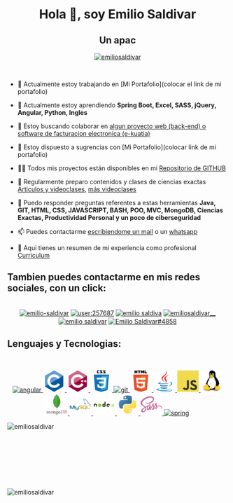 <h1 align="center">Hola 👋, soy Emilio Saldivar</h1>
<h2 align="center">Un apac</h2>


<p align="center"> <a href="https://github.com/ryo-ma/github-profile-trophy"><img src="https://github-profile-trophy.vercel.app/?username=emiliosaldivar" alt="emiliosaldivar" /></a> </p>
<br/>

- 🔭 Actualmente estoy trabajando en [Mi Portafolio](colocar el link de mi portafolio)

- 🌱 Actualmente estoy aprendiendo **Spring Boot, Excel, SASS, jQuery, Angular, Python, Ingles**

- 👯 Estoy buscando colaborar en [algun proyecto web (back-end) o software de facturacion electronica (e-kuatia)](https://ekuatia.set.gov.py/portal/ekuatia)

- 🤝 Estoy dispuesto a sugrencias con [Mi Portafolio](colocar link de mi portafolio)

- 👨‍💻 Todos mis proyectos están disponibles en mi [Repositorio de GITHUB](https://github.com/emilioSaldivar?tab=repositories)

- 📝 Regularmente preparo contenidos y clases de ciencias exactas [Articulos y videoclases](https://drive.google.com/drive/folders/1avYKijCNOUbAYDvv1dPPNURmRjhCvabX?usp=sharing), [más videoclases](https://drive.google.com/drive/folders/1WqOWRMSQQFnt3SRB8FEJFI4a6wxYY8oS?usp=sharing)

- 💬 Puedo responder preguntas referentes a estas herramientas **Java, GIT, HTML, CSS, JAVASCRIPT, BASH, POO, MVC, MongoDB, Ciencias Exactas, Productividad Personal y un poco de ciberseguridad**

- 📫 Puedes contactarme [escribiendome un mail](mailto:emiliomatasc@gmail.com) o un [whatsapp](https://api.whatsapp.com/send?phone=595971722168&text=%F0%9F%91%8B%F0%9F%91%8BHola%20Emilio%2C%20github%20me%20trajo%20a%20tu%20whatsapp%F0%9F%98%81)

- 📄 Aqui tienes un resumen de mi experiencia como profesional [Curriculum](https://drive.google.com/drive/folders/1H285To4LNLDMgVCMZ619iZ7HbW1VtcT4?usp=sharing)

<h2 align="left">Tambien puedes contactarme en mis redes sociales, con un click:</h2>

<p align="center">
    <br/>
    <a href="https://linkedin.com/in/emilio-saldivar" target="blank"><img align="center" src="https://raw.githubusercontent.com/rahuldkjain/github-profile-readme-generator/master/src/images/icons/Social/linked-in-alt.svg" alt="emilio-saldivar" height="50" width="50" /></a>
    <a href="https://stackoverflow.com/users/17395759/emilio-matias-saldivar-caputo" target="blank"><img align="center" src="https://raw.githubusercontent.com/rahuldkjain/github-profile-readme-generator/master/src/images/icons/Social/stack-overflow.svg" alt="user:257687" height="50" width="50" /></a>
    <a href="https://www.facebook.com/emiliomatiasc/" target="blank"><img align="center" src="https://raw.githubusercontent.com/rahuldkjain/github-profile-readme-generator/master/src/images/icons/Social/facebook.svg" alt="emilio saldiva" height="50" width="50" /></a>
    <a href="https://www.instagram.com/emiliosaldivar__/" target="blank"><img align="center" src="https://raw.githubusercontent.com/rahuldkjain/github-profile-readme-generator/master/src/images/icons/Social/instagram.svg" alt="emiliosaldivar__" height="50" width="50" /></a>
    <a href="https://www.youtube.com/channel/UCwy98ZYqQRsjrzvMDsHR1zg" target="blank"><img align="center" src="https://raw.githubusercontent.com/rahuldkjain/github-profile-readme-generator/master/src/images/icons/Social/youtube.svg" alt="emilio saldivar" height="50" width="50" /></a>
    <a href="https://discord.com/" target="blank"><img align="center" src="https://raw.githubusercontent.com/rahuldkjain/github-profile-readme-generator/master/src/images/icons/Social/discord.svg" alt="Emilio Saldivar#4858" height="50" width="50" /></a>
    <br/>
</p>

<h2 align="left">Lenguajes y Tecnologias:</h2>
<br/>
<p align="center"> <a href="https://angular.io" target="_blank" rel="noreferrer"> <img src="https://angular.io/assets/images/logos/angular/angular.svg" alt="angular" width="50" height="50"/> </a> <a href="https://www.cprogramming.com/" target="_blank" rel="noreferrer"> <img src="https://raw.githubusercontent.com/devicons/devicon/master/icons/c/c-original.svg" alt="c" width="50" height="50"/> </a> <a href="https://www.w3schools.com/cpp/" target="_blank" rel="noreferrer"> <img src="https://raw.githubusercontent.com/devicons/devicon/master/icons/cplusplus/cplusplus-original.svg" alt="cplusplus" width="50" height="50"/> </a> <a href="https://www.w3schools.com/css/" target="_blank" rel="noreferrer"> <img src="https://raw.githubusercontent.com/devicons/devicon/master/icons/css3/css3-original-wordmark.svg" alt="css3" width="50" height="50"/> </a> <a href="https://git-scm.com/" target="_blank" rel="noreferrer"> <img src="https://www.vectorlogo.zone/logos/git-scm/git-scm-icon.svg" alt="git" width="50" height="50"/> </a> <a href="https://www.w3.org/html/" target="_blank" rel="noreferrer"> <img src="https://raw.githubusercontent.com/devicons/devicon/master/icons/html5/html5-original-wordmark.svg" alt="html5" width="50" height="50"/> </a> <a href="https://www.java.com" target="_blank" rel="noreferrer"> <img src="https://raw.githubusercontent.com/devicons/devicon/master/icons/java/java-original.svg" alt="java" width="50" height="50"/> </a> <a href="https://developer.mozilla.org/en-US/docs/Web/JavaScript" target="_blank" rel="noreferrer"> <img src="https://raw.githubusercontent.com/devicons/devicon/master/icons/javascript/javascript-original.svg" alt="javascript" width="50" height="50"/> </a> <a href="https://www.linux.org/" target="_blank" rel="noreferrer"> <img src="https://raw.githubusercontent.com/devicons/devicon/master/icons/linux/linux-original.svg" alt="linux" width="50" height="50"/> </a> <a href="https://www.mongodb.com/" target="_blank" rel="noreferrer"> <img src="https://raw.githubusercontent.com/devicons/devicon/master/icons/mongodb/mongodb-original-wordmark.svg" alt="mongodb" width="50" height="50"/> </a> <a href="https://www.mysql.com/" target="_blank" rel="noreferrer"> <img src="https://raw.githubusercontent.com/devicons/devicon/master/icons/mysql/mysql-original-wordmark.svg" alt="mysql" width="50" height="50"/> </a> <a href="https://nodejs.org" target="_blank" rel="noreferrer"> <img src="https://raw.githubusercontent.com/devicons/devicon/master/icons/nodejs/nodejs-original-wordmark.svg" alt="nodejs" width="50" height="50"/> </a> <a href="https://www.python.org" target="_blank" rel="noreferrer"> <img src="https://raw.githubusercontent.com/devicons/devicon/master/icons/python/python-original.svg" alt="python" width="50" height="50"/> </a> <a href="https://sass-lang.com" target="_blank" rel="noreferrer"> <img src="https://raw.githubusercontent.com/devicons/devicon/master/icons/sass/sass-original.svg" alt="sass" width="50" height="50"/> </a> <a href="https://spring.io/" target="_blank" rel="noreferrer"> <img src="https://www.vectorlogo.zone/logos/springio/springio-icon.svg" alt="spring" width="50" height="50"/> </a> </p>

<img align="left" src="https://github-readme-stats.vercel.app/api?username=emiliosaldivar&show_icons=true&locale=en" alt="emiliosaldivar" width="300" height="150"/>

<img align="left" src="https://github-readme-stats.vercel.app/api/top-langs?username=emiliosaldivar&show_icons=true&locale=en&layout=compact" alt="emiliosaldivar" width="350" height="150"/>

